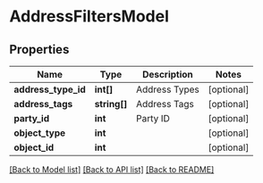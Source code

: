 # AddressFiltersModel

## Properties
Name | Type | Description | Notes
------------ | ------------- | ------------- | -------------
**address_type_id** | **int[]** | Address Types | [optional] 
**address_tags** | **string[]** | Address Tags | [optional] 
**party_id** | **int** | Party ID | [optional] 
**object_type** | **int** |  | [optional] 
**object_id** | **int** |  | [optional] 

[[Back to Model list]](../README.md#documentation-for-models) [[Back to API list]](../README.md#documentation-for-api-endpoints) [[Back to README]](../README.md)


